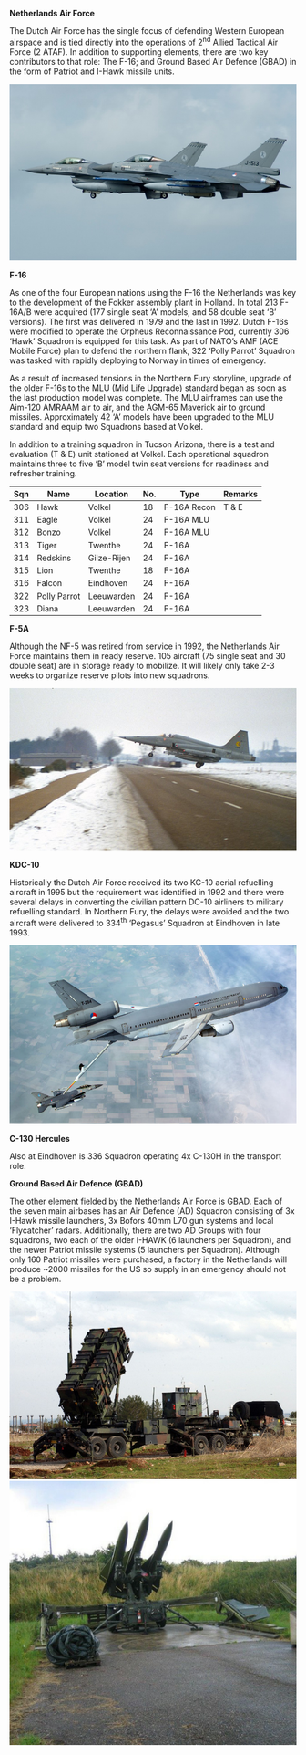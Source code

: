 **Netherlands Air Force**

The Dutch Air Force has the single focus of defending Western European
airspace and is tied directly into the operations of 2<sup>nd</sup>
Allied Tactical Air Force (2 ATAF). In addition to supporting elements,
there are two key contributors to that role: The F-16; and Ground Based
Air Defence (GBAD) in the form of Patriot and I-Hawk missile units.

![](/assets/images/nato/nl/air/image1.jpeg)

**F-16**

As one of the four European nations using the F-16 the Netherlands was
key to the development of the Fokker assembly plant in Holland. In total
213 F-16A/B were acquired (177 single seat ‘A’ models, and 58 double
seat ‘B’ versions). The first was delivered in 1979 and the last in
1992. Dutch F-16s were modified to operate the Orpheus Reconnaissance
Pod, currently 306 ‘Hawk’ Squadron is equipped for this task. As part of
NATO’s AMF (ACE Mobile Force) plan to defend the northern flank, 322
‘Polly Parrot’ Squadron was tasked with rapidly deploying to Norway in
times of emergency.

As a result of increased tensions in the Northern Fury storyline,
upgrade of the older F-16s to the MLU (Mid Life Upgrade) standard began
as soon as the last production model was complete. The MLU airframes can
use the Aim-120 AMRAAM air to air, and the AGM-65 Maverick air to ground
missiles. Approximately 42 ‘A’ models have been upgraded to the MLU
standard and equip two Squadrons based at Volkel.

In addition to a training squadron in Tucson Arizona, there is a test
and evaluation (T & E) unit stationed at Volkel. Each operational
squadron maintains three to five ‘B’ model twin seat versions for
readiness and refresher training.

| Sqn | Name         | Location    | No. | Type        | Remarks |
| --- | ------------ | ----------- | --- | ----------- | ------- |
| 306 | Hawk         | Volkel      | 18  | F-16A Recon | T & E   |
| 311 | Eagle        | Volkel      | 24  | F-16A MLU   |         |
| 312 | Bonzo        | Volkel      | 24  | F-16A MLU   |         |
| 313 | Tiger        | Twenthe     | 24  | F-16A       |         |
| 314 | Redskins     | Gilze-Rijen | 24  | F-16A       |         |
| 315 | Lion         | Twenthe     | 18  | F-16A       |         |
| 316 | Falcon       | Eindhoven   | 24  | F-16A       |         |
| 322 | Polly Parrot | Leeuwarden  | 24  | F-16A       |         |
| 323 | Diana        | Leeuwarden  | 24  | F-16A       |         |

**F-5A**

Although the NF-5 was retired from service in 1992, the Netherlands Air
Force maintains them in ready reserve. 105 aircraft (75 single seat and
30 double seat) are in storage ready to mobilize. It will likely only
take 2-3 weeks to organize reserve pilots into new squadrons.

![](/assets/images/nato/nl/air/image2.jpg)

**KDC-10**

Historically the Dutch Air Force received its two KC-10 aerial
refuelling aircraft in 1995 but the requirement was identified in 1992
and there were several delays in converting the civilian pattern DC-10
airliners to military refuelling standard. In Northern Fury, the delays
were avoided and the two aircraft were delivered to 334<sup>th</sup>
‘Pegasus’ Squadron at Eindhoven in late 1993.

![](/assets/images/nato/nl/air/image3.jpg)

**C-130 Hercules**

Also at Eindhoven is 336 Squadron operating 4x C-130H in the transport
role.

**Ground Based Air Defence (GBAD)**

The other element fielded by the Netherlands Air Force is GBAD. Each of
the seven main airbases has an Air Defence (AD) Squadron consisting of
3x I-Hawk missile launchers, 3x Bofors 40mm L70 gun systems and local
‘Flycatcher’ radars. Additionally, there are two AD Groups with four
squadrons, two each of the older I-HAWK (6 launchers per Squadron), and
the newer Patriot missile systems (5 launchers per Squadron). Although
only 160 Patriot missiles were purchased, a factory in the Netherlands
will produce \~2000 missiles for the US so supply in an emergency should
not be a
problem.

![](/assets/images/nato/nl/air/image4.jpeg)![](/assets/images/nato/nl/air/image5.png)
